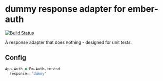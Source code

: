 # dummy response adapter for ember-auth

[![Build Status](https://secure.travis-ci.org/heartsentwined/ember-auth-response-dummy.png)](http://travis-ci.org/heartsentwined/ember-auth-response-dummy)

A response adapter that does nothing - designed for unit tests.

## Config

```coffeescript
App.Auth = Em.Auth.extend
  response: 'dummy'
```
